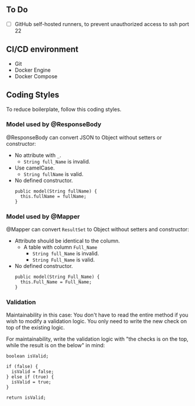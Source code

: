 ## To Do
- [ ] GitHub self-hosted runners, to prevent unauthorized access to ssh port 22

## CI/CD environment

- Git
- Docker Engine
- Docker Compose

## Coding Styles

To reduce boilerplate, follow this coding styles.

### Model used by @ResponseBody
@ResponseBody can convert JSON to Object without setters or constructor:

- No attribute with `_`.
  - `String full_Name` is invalid.
- Use camelCase.
  - `String fullName` is valid.
- No defined constructor.
  ```
  public model(String fullName) {
    this.fullName = fullName;
  }
  ```

### Model used by @Mapper
@Mapper can convert `ResultSet` to Object without setters and constructor:

- Attribute should be identical to the column.
  - A table with column `Full_Name`
    - `String full_Name` is invalid.
    - `String Full_Name` is valid.
- No defined constructor.
  ```
  public model(String Full_Name) {
    this.Full_Name = Full_Name;
  }
  ```
  
### Validation

Maintainability in this case: You don't have to read the entire method if you wish to modify a validation logic. You only need to write the new check on top of the existing logic.

For maintainability, write the validation logic with "the checks is on the top, while the result is on the below" in mind:

```
boolean isValid;

if (false) {
  isValid = false;
} else if (true) {
  isValid = true;
}

return isValid;
```